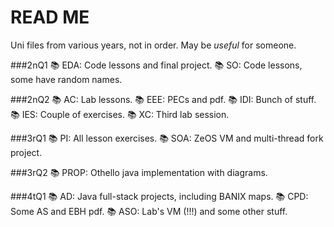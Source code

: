 # READ ME
Uni files from various years, not in order. May be *useful* for someone.

###2nQ1
:books: EDA: Code lessons and final project.
:books: SO: Code lessons, some have random names.

###2nQ2
:books: AC:  Lab lessons.
:books: EEE: PECs and pdf.
:books: IDI: Bunch of stuff.
:books: IES: Couple of exercises.
:books: XC:  Third lab session.

###3rQ1
:books: PI:  All lesson exercises.
:books: SOA: ZeOS VM and multi-thread fork project.

###3rQ2
:books: PROP: Othello java implementation with diagrams.


###4tQ1
:books: AD:  Java full-stack projects, including BANIX maps.
:books: CPD: Some AS and EBH pdf.
:books: ASO: Lab's VM (!!!) and some other stuff.


